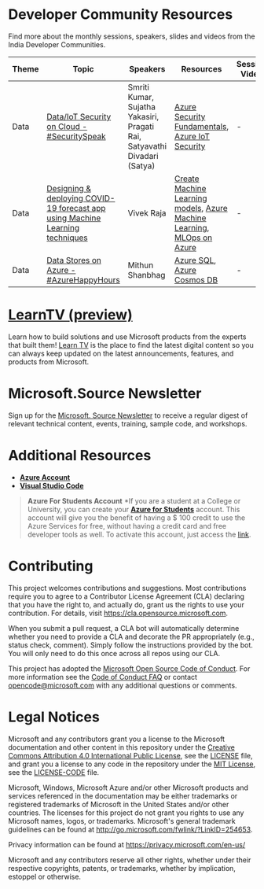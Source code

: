 # Developer Community Resources

Find more about the monthly sessions, speakers, slides and videos from the India Developer Communities. 

| Theme | Topic | Speakers | Resources | Session Video |
|---|---|---|---|---|
|  Data | [Data/IoT Security on Cloud - #SecuritySpeak](https://www.meetup.com/Microsoft-Reactor-Bangalore/events/271746745/)  |  Smriti Kumar, Sujatha Yakasiri, Pragati Rai, Satyavathi Divadari (Satya) | [Azure Security Fundamentals](https://docs.microsoft.com/azure/security/fundamentals/?WT.mc_id=-github-arsaha), [Azure IoT Security](https://azure.microsoft.com/overview/iot/security/?WT.mc_id=-github-arsaha) |  - |
|  Data | [Designing & deploying COVID-19 forecast app using Machine Learning techniques](https://www.meetup.com/Microsoft-Reactor-Bangalore/events/271746623/) | Vivek Raja  | [Create Machine Learning models](https://docs.microsoft.com/learn/paths/create-machine-learn-models/?WT.mc_id=-github-arsaha), [Azure Machine Learning](https://docs.microsoft.com/azure/machine-learning/overview-what-is-azure-ml?WT.mc_id=-github-arsaha), [MLOps on Azure](https://github.com/microsoft/MLOps) | -  | 
|  Data | [Data Stores on Azure - #AzureHappyHours](https://www.meetup.com/Microsoft-Reactor-Bangalore/events/271748075/)  | Mithun Shanbhag  | [Azure SQL](https://docs.microsoft.com/azure/azure-sql/?WT.mc_id=-github-arsaha), [Azure Cosmos DB](https://docs.microsoft.com/azure/cosmos-db/introduction?WT.mc_id=-github-arsaha)  | -  |

# [LearnTV (preview)](https://docs.microsoft.com/learn/tv/?WT.mc_id=-github-arsaha)

Learn how to build solutions and use Microsoft products from the experts that built them! [Learn TV](https://docs.microsoft.com/learn/tv/?WT.mc_id=-github-arsaha) is the place to find the latest digital content so you can always keep updated on the latest announcements, features, and products from Microsoft. 

# Microsoft.Source Newsletter

Sign up for the [Microsoft. Source Newsletter](https://aka.ms/m/newsletter) to receive a regular digest of relevant technical content, events, training, sample code, and workshops.

# Additional Resources 

- **[Azure Account](https://azure.microsoft.com/?WT.mc_id=-github-arsaha)**
- **[Visual Studio Code](https://code.visualstudio.com/)**

> **Azure For Students Account**
*If you are a student at a College or University, you can create your **[Azure for Students](https://azure.microsoft.com/free/students/?WT.mc_id=-github-arsaha)** account. This account will give you the benefit of having a \$ 100 credit to use the Azure Services for free, without having a credit card and free developer tools as well. To activate this account, just access the [link](https://azure.microsoft.com/free/students/?WT.mc_id=-github-arsaha).


# Contributing

This project welcomes contributions and suggestions.  Most contributions require you to agree to a
Contributor License Agreement (CLA) declaring that you have the right to, and actually do, grant us
the rights to use your contribution. For details, visit https://cla.opensource.microsoft.com.

When you submit a pull request, a CLA bot will automatically determine whether you need to provide
a CLA and decorate the PR appropriately (e.g., status check, comment). Simply follow the instructions
provided by the bot. You will only need to do this once across all repos using our CLA.

This project has adopted the [Microsoft Open Source Code of Conduct](https://opensource.microsoft.com/codeofconduct/).
For more information see the [Code of Conduct FAQ](https://opensource.microsoft.com/codeofconduct/faq/) or
contact [opencode@microsoft.com](mailto:opencode@microsoft.com) with any additional questions or comments.

# Legal Notices

Microsoft and any contributors grant you a license to the Microsoft documentation and other content
in this repository under the [Creative Commons Attribution 4.0 International Public License](https://creativecommons.org/licenses/by/4.0/legalcode),
see the [LICENSE](LICENSE) file, and grant you a license to any code in the repository under the [MIT License](https://opensource.org/licenses/MIT), see the
[LICENSE-CODE](LICENSE-CODE) file.

Microsoft, Windows, Microsoft Azure and/or other Microsoft products and services referenced in the documentation
may be either trademarks or registered trademarks of Microsoft in the United States and/or other countries.
The licenses for this project do not grant you rights to use any Microsoft names, logos, or trademarks.
Microsoft's general trademark guidelines can be found at http://go.microsoft.com/fwlink/?LinkID=254653.

Privacy information can be found at https://privacy.microsoft.com/en-us/

Microsoft and any contributors reserve all other rights, whether under their respective copyrights, patents,
or trademarks, whether by implication, estoppel or otherwise.

